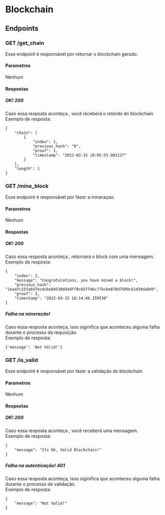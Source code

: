 # Blockchain

## Endpoints

### GET /get_chain

Esse endpoint é responsável por retornar o blockchain gerado.

#### Parametros

Nenhum

#### Respostas

##### OK! 200

Caso essa resposta aconteça , você receberá o retordo do blockchain  
Exemplo de resposta:

```
{
    "chain": [
        {
            "index": 1,
            "previous_hash": "0",
            "proof": 1,
            "timestamp": "2022-03-15 18:05:55.902127"
        }
    ],
    "length": 1
}
```
### GET /mine_block

Esse endpoint é responsável por fazer a mineraçao.

#### Parametros

Nenhum
#### Respostas

##### OK! 200

Caso essa resposta aconteça , retornará o block com uma mensagem.  
Exemplo de resposta:

```
{
    "index": 2,
    "message": "Congratulations, you have mined a block!",
    "previous_hash": "1eaafc15fab5fec4cbe84539d44dff8c657f46c77bcbe878d7509c61d39da8d9",
    "proof": 2,
    "timestamp": "2022-03-15 18:14:46.159530"
}
```

##### Falha na mineração!

Caso essa resposta aconteça, isso siginifica que aconteceu alguma falha durante o processo da requisição.  
Exemplo de resposta:

```
{'message': 'Not Valid!'}

```

### GET /is_valid

Esse endpoint é responsável por fazer a validação do blockchain.

#### Parametros

Nenhum
#### Respostas

##### OK! 200

Caso essa resposta aconteça , você receberá uma mensagem.  
Exemplo de resposta:

```
{
    "message": "Its Ok, Valid Blockchain!"
}
```

##### Falha na autenticação! 401

Caso essa resposta aconteça, isso siginifica que aconteceu alguma falha durante o processo de validação.  
Exemplo de resposta:

```
{
    "message": "Not Valid!"
}

```
